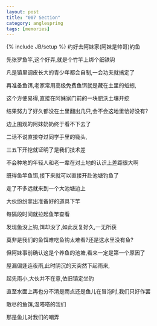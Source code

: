```yaml
---
layout: post
title: "007 Section"
category: anglespring
tags: [memories]
---
```

{% include JB/setup %}
约好去阿妹家(阿妹是帅哥)钓鱼

先张罗鱼竿,这个好弄,就是个竹竿上绑个细铁钩

凡是镇里调皮长大的青少年都会自制,一会功夫就搞定了

再准备鱼饵,老家常用高级免费鱼饵就是藏在土里的蚯蚓,

这个方便易得,直接在阿妹家门前的一块肥沃土壤开挖

结果努力了好久都没在土里翻出几只,会不会这地里恰好没有?

边上围观的阿妹奶奶终于看不下去了

二话不说直接夺过同学手里的锄头,

三五下开挖就证明了是我们技术差

不会种地的年轻人和老一辈在对土地的认识上差距很大啊

既得鱼竿鱼饵,接下来就可以直接开赴池塘钓鱼了

走了不多远就来到一个大池塘边上

大伙纷纷拿出准备好的道具下竿

每隔段时间就拉起鱼竿查看

发现鱼没上钩,饵却没了,如此反复好久,一无所获

莫非是我们的鱼饵难吃鱼钩太难看?还是这水里没有鱼?

但阿妹事前确认这是个养鱼的池塘,看来一定是第一个原因了

屋漏偏逢连夜雨,此时阴沉的天突然下起雨来,

起先雨小,大伙并不在意,依旧镇定坐钓

直至水面上再也分不清是雨点还是鱼儿在冒泡时,我们只好作罢

散尽的鱼饵,湿嗒嗒的我们

那是鱼儿对我们的嘲弄